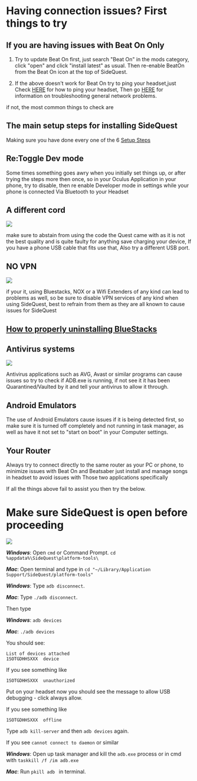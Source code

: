 # Having connection issues? First things to try


If you are having issues with Beat On Only
----

1. Try to update Beat On first, just search "Beat On" in the mods category, click "open" and click "install latest" as usual. Then re-enable BeatOn from the Beat On icon at the top of SideQuest.

2. If the above doesn't work for Beat On try to ping your headset,just Check [HERE](https://www.lifewire.com/how-to-ping-computer-or-website-818405) for how to ping your headset, Then go [HERE](https://www.makeuseof.com/tag/7-simple-steps-diagnose-network-problem/) for information on troubleshooting general network problems.


if not, the most common things to check are


The main setup steps for installing SideQuest
---

Making sure you have done every one of the 6 
[Setup Steps](https://sidequestvr.com/#/setup-howto) 


Re:Toggle Dev mode
----

Some times something goes awry when you initially set things up, or after trying the steps more then once, so in your Oculus Application in your phone, try to disable, then re enable Developer mode in settings while your phone is connected Via Bluetooth to your Headset


A different cord
----

![](https://cdn.discordapp.com/attachments/608376262347587595/609880483286876218/Screenshot_1163.png)

make sure to abstain from using the code the Quest came with as it is not the best quality and is quite faulty for anything save charging your device, If you have a phone USB cable that fits use that, Also try a different USB port.


NO VPN
----

![](https://cdn.discordapp.com/attachments/608376262347587595/609881862956908564/Screenshot_1164.png)

if your it, using Bluestacks, NOX or a Wifi Extenders of any kind can lead to problems as well, so be sure to disable VPN services of any kind when using SideQuest, best to refrain from them as they are all known to cause issues for SideQuest

## [How to properly uninstalling BlueStacks](https://github.com/the-expanse/SideQuest/wiki/BlueStacks-is-causing-issues,-how-do-i-remove-it)

Antivirus systems
----

![](https://cdn.discordapp.com/attachments/608376262347587595/609882817962442752/Screenshot_1165.png)

Antivirus applications such as AVG, Avast or similar programs can cause issues so try to check if ADB.exe is running, if not see it it has been Quarantined/Vaulted by it and tell your antivirus to allow it through.


Android Emulators
----

The use of Android Emulators cause issues if it is being detected first, so make sure it is turned off completely and not running in task manager, as well as have it not set to "start on boot" in your Computer settings.


Your Router
----

Always try to connect directly to the same router as your PC or phone, to minimize issues with Beat On and Beatsaber just install and manage songs in headset to avoid issues with Those two applications specifically 


If all the things above fail to assist you then try the below.

Make sure SideQuest is open before proceeding 
=====================
<!--This next bit will be tricky so make sure to only do it if no other options available work

if you're still having issues with ADB try the below

[Entire ADB folder](https://dl.google.com/android/repository/platform-tools-latest-windows.zip)

Just unzip this, then in sidequest head to settings and click open main app folder
then look for the same folder (Platform tools) and go into it, copy and paste all the files and folders from this into it and click replace all, then reboot sidequest.-->




![](https://cdn.discordapp.com/attachments/608376262347587595/609878697540976827/Screenshot_1162.png)


***Windows***: Open `cmd` or Command Prompt. `cd %appdata%\SideQuest\platform-tools\`

***Mac***: Open terminal and type in `cd "~/Library/Application Support/SideQuest/platform-tools"`



***Windows***: Type `adb disconnect`.

***Mac***: Type `./adb disconnect`.

Then type

***Windows***: `adb devices`

***Mac***: `./adb devices`

You should see:
```
List of devices attached
1SOTGDHHSXXX  device
```

If you see something like 

`1SOTGDHHSXXX  unauthorized`

Put on your headset now you should see the message to allow USB debugging - click always allow. 

If you see something like 

`1SOTGDHHSXXX  offline`

Type `adb kill-server` and then `adb devices` again.

If you see `cannot connect to daemon` or similar

***Windows***: Open up task manager and kill the `adb.exe` process or in cmd with `taskkill /f /im adb.exe`

***Mac***: Run `pkill adb ` in terminal.
